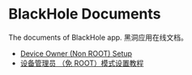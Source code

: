 # BlackHole Documents
The documents of BlackHole app. 
黑洞应用在线文档。

 - [Device Owner (Non ROOT) Setup](https://github.com/kaku2015/BlackHoleDocs/blob/master/xxx.md) 
 - [设备管理员 （免 ROOT）模式设置教程](https://github.com/kaku2015/BlackHoleDocs/blob/master/xxx.md)
